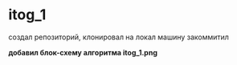 # itog_1
создал репозиторий, клонировал на локал машину закоммитил

**добавил блок-схему алгоритма itog_1.png**